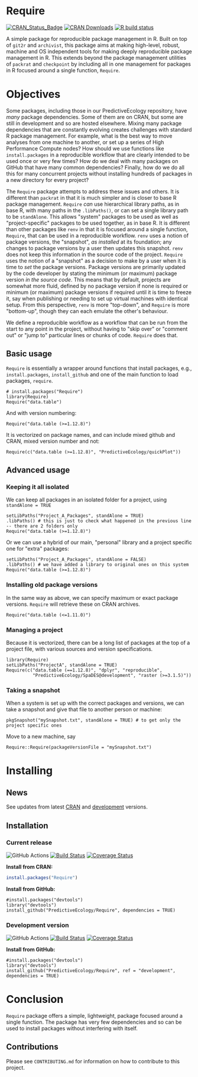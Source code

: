 # Require

<!-- badges start -->
[![CRAN_Status_Badge](http://www.r-pkg.org/badges/version/Require)](https://cran.r-project.org/package=Require)
[![CRAN Downloads](http://cranlogs.r-pkg.org/badges/grand-total/Require)](https://cran.r-project.org/package=Require)
[![R build status](https://github.com/PredictiveEcology/Require/workflows/R-CMD-check/badge.svg)](https://github.com/PredictiveEcology/Require/actions)
<!-- badges: end -->

A simple package for reproducible package management in R.
Built on top of `git2r` and `archivist`, this package aims at making high-level, robust, machine and OS independent tools for making deeply reproducible package management in R.
This extends beyond the package management utilities of `packrat` and `checkpoint` by including all in one management for packages in R focused around a single function, `Require`.

# Objectives

Some packages, including those in our PredictiveEcology repository, have _many_ package dependencies. 
Some of them are on CRAN, but some are still in development and so are hosted elsewhere. 
Mixing many package dependencies that are constantly evolving creates challenges with standard R package management.
For example, what is the best way to move analyses from one machine to another, or set up a series of High Performance Compute nodes? 
How should we use functions like `install.packages` in a reproducible workflow that are clearly intended to be used once or very few times?
How do we deal with many packages on GitHub that have many common dependencies?
Finally, how do we do all this for many concurrent projects without installing hundreds of packages in a new directory for every project?

The `Require` package attempts to address these issues and others. 
It is different than `packrat` in that it is much simpler and is closer to base R package management.
`Require` _can_ use hierarchical library paths, as in base R, with many paths in the `.libPaths()`, or can set a single library path to be `standAlone`.
This allows "system" packages to be used as well as "project-specific" packages to be used together, as in base R.
It is different than other packages like `renv` in that it is focused around a single function, `Require`, that can be used in a reproducible workflow. 
`renv` uses a notion of package versions, the "snapshot", _as installed_ at its foundation; any changes to package versions by a user then updates this snapshot.
`renv` does not keep this information in the source code of the project.
`Require` uses the notion of a "snapshot" as a decision to make by a user when it is time to _set_ the package versions. 
Package versions are primarily updated by the code developer by stating the minimum (or maximum) package version _in the source code_.
This means that by default, projects are somewhat more fluid, defined by no package version if none is required or minimum (or maximum) package versions if required until it is time to freeze it, say when publishing or needing to set up virtual machines with identical setup.
From this perspective, `renv` is more "top-down", and `Require` is more "bottom-up", though they can each emulate the other's behaviour.

We define a reproducible workflow as a workflow that can be run from the start to any point in the project, without having to "skip over" or "comment out" or "jump to" particular lines or chunks of code. 
`Require` does that. 

## Basic usage

`Require` is essentially a wrapper around functions that install packages, e.g., `install.packages`, `install_github` and one of the main function to load packages, `require`. 

```
# install.packages("Require") 
library(Require)
Require("data.table")
```

And with version numbering:

```
Require("data.table (>=1.12.8)")
```

It is vectorized on package names, and can include mixed github and CRAN, mixed version number and not:
```
Require(c("data.table (>=1.12.8)", "PredictiveEcology/quickPlot"))
```

## Advanced usage

### Keeping it all isolated

We can keep all packages in an isolated folder for a project, using `standAlone = TRUE`

```
setLibPaths("Project_A_Packages", standAlone = TRUE)
.libPaths() # this is just to check what happened in the previous line -- there are 2 folders only
Require("data.table (>=1.12.8)")
```

Or we can use a hybrid of our main, "personal" library and a project specific one for "extra" packages:

```
setLibPaths("Project_A_Packages", standAlone = FALSE)
.libPaths() # we have added a library to original ones on this system
Require("data.table (>=1.12.8)")
```
### Installing old package versions

In the same way as above, we can specify maximum or exact package versions. 
`Require` will retrieve these on CRAN archives.

```
Require("data.table (<=1.11.0)")
```

### Managing a project

Because it is vectorized, there can be a long list of packages at the top of a project file, with various sources and version specifications.

```
library(Require)
setLibPaths("ProjectA", standAlone = TRUE)
Require(c("data.table (==1.12.8)", "dplyr", "reproducible", 
          "PredictiveEcology/SpaDES@development", "raster (>=3.1.5)"))
```

### Taking a snapshot

When a system is set up with the correct packages and versions, we can take a snapshot and give that file to another person or machine:

```
pkgSnapshot("mySnapshot.txt", standAlone = TRUE) # to get only the project specific ones
```
Move to a new machine, say
```
Require::Require(packageVersionFile = "mySnapshot.txt")
```

# Installing

## News

See updates from latest [CRAN](https://cran.r-project.org/package=Require) and [development](https://github.com/PredictiveEcology/Require/blob/development/NEWS.md) versions. 

## Installation

### Current release

![GitHub Actions](https://github.com/PredictiveEcology/reproducible/workflows/R-CMD-check/badge.svg?branch=master)
[![Build Status](https://travis-ci.org/PredictiveEcology/Require.svg?branch=master)](https://travis-ci.org/PredictiveEcology/Require)
[![Coverage Status](https://coveralls.io/repos/github/PredictiveEcology/Require/badge.svg?branch=master)](https://coveralls.io/github/PredictiveEcology/Require?branch=master)

**Install from CRAN:**

```r
install.packages("Require")
```

**Install from GitHub:**
    
```
#install.packages("devtools")
library("devtools")
install_github("PredictiveEcology/Require", dependencies = TRUE) 
```

### Development version

![GitHub Actions](https://github.com/PredictiveEcology/reproducible/workflows/R-CMD-check/badge.svg?branch=development)
[![Build Status](https://travis-ci.org/PredictiveEcology/Require.svg?branch=development)](https://travis-ci.org/PredictiveEcology/Require)
[![Coverage Status](https://coveralls.io/repos/github/PredictiveEcology/Require/badge.svg?branch=development)](https://coveralls.io/github/PredictiveEcology/Require?branch=development)

**Install from GitHub:**

```
#install.packages("devtools")
library("devtools")
install_github("PredictiveEcology/Require", ref = "development", dependencies = TRUE) 
```

# Conclusion

`Require` package offers a simple, lightweight, package focused around a single function.
The package has very few dependencies and so can be used to install packages without interfering with itself.

## Contributions

Please see `CONTRIBUTING.md` for information on how to contribute to this project.
